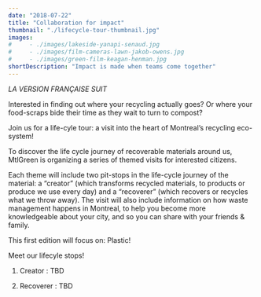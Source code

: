 ```yaml
---
date: "2018-07-22"
title: "Collaboration for impact"
thumbnail: "./lifecycle-tour-thumbnail.jpg"
images: 
#     - ./images/lakeside-yanapi-senaud.jpg
#     - ./images/film-cameras-lawn-jakob-owens.jpg
#     - ./images/green-film-keagan-henman.jpg
shortDescription: "Impact is made when teams come together"
---
```


*LA VERSION FRANÇAISE SUIT*

Interested in finding out where your recycling actually goes? Or where your food-scraps bide their time as they wait to turn to compost?

Join us for a life-cyle tour: a visit into the heart of Montreal’s recycling eco-system!

To discover the life cycle journey of recoverable materials around us, MtlGreen is organizing a series of themed visits for interested citizens.

Each theme will include two pit-stops in the life-cycle journey of the material: a “creator” (which transforms recycled materials, to products or produce we use every day) and a “recoverer” (which recovers or recycles what we throw away). The visit will also include information on how waste management happens in Montreal, to help you become more knowledgeable about your city, and so you can share with your friends & family.

This first edition will focus on: Plastic!

Meet our lifecyle stops!

1. Creator : TBD

2. Recoverer : TBD